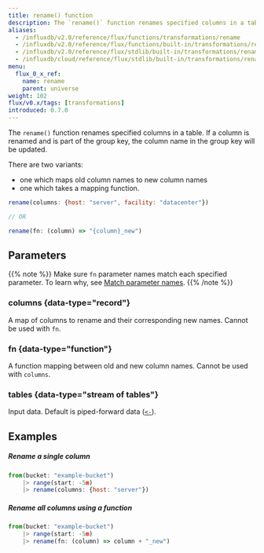 ```yaml
---
title: rename() function
description: The `rename()` function renames specified columns in a table.
aliases:
  - /influxdb/v2.0/reference/flux/functions/transformations/rename
  - /influxdb/v2.0/reference/flux/functions/built-in/transformations/rename/
  - /influxdb/v2.0/reference/flux/stdlib/built-in/transformations/rename/
  - /influxdb/cloud/reference/flux/stdlib/built-in/transformations/rename/
menu:
  flux_0_x_ref:
    name: rename
    parent: universe
weight: 102
flux/v0.x/tags: [transformations]
introduced: 0.7.0
---
```


The `rename()` function renames specified columns in a table.
If a column is renamed and is part of the group key, the column name in the group key will be updated.

There are two variants:

- one which maps old column names to new column names
- one which takes a mapping function.

```js
rename(columns: {host: "server", facility: "datacenter"})

// OR

rename(fn: (column) => "{column}_new")
```

## Parameters

{{% note %}}
Make sure `fn` parameter names match each specified parameter. To learn why, see [Match parameter names](/flux/v0.x/spec/data-model/#match-parameter-names).
{{% /note %}}

### columns {data-type="record"}

A map of columns to rename and their corresponding new names.
Cannot be used with `fn`.

### fn {data-type="function"}

A function mapping between old and new column names.
Cannot be used with `columns`.

### tables {data-type="stream of tables"}
Input data.
Default is piped-forward data ([`<-`](/flux/v0.x/spec/expressions/#pipe-expressions)).

## Examples

##### Rename a single column

```js
from(bucket: "example-bucket")
    |> range(start: -5m)
    |> rename(columns: {host: "server"})
```

##### Rename all columns using a function

```js
from(bucket: "example-bucket")
    |> range(start: -5m)
    |> rename(fn: (column) => column + "_new")
```
